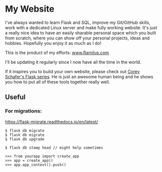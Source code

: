 # My Website
I've always wanted to learn Flask and SQL, improve my Git/GitHub skills, work with a dedicated Linux 
server and make fully working website.
It's just a really nice idea to have an easily sharable personal space which you built from scratch, where you can show off
your personal projects, ideas and hobbies. Hopefully you enjoy it as much as I do!

This is the product of my efforts: www.Ramilus.com

I'll be updating it regularly since I now have all the time in the world.

If it inspires you to build your own website, please check out [Corey Schafer's Flask series](https://www.youtube.com/watch?v=MwZwr5Tvyxo&list=PL-osiE80TeTs4UjLw5MM6OjgkjFeUxCYH).
He is just an awesome human being and he shows you how to put all of these tools together really well.


## Useful


### For migrations:

https://flask-migrate.readthedocs.io/en/latest/

```
$ flask db migrate
$ flask db migrate
$ flask db upgrade
```

```
$ flask db stamp head // might help sometimes
```

```
>>> from yourapp import create_app
>>> app = create_app()
>>> app.app_context().push()
```


